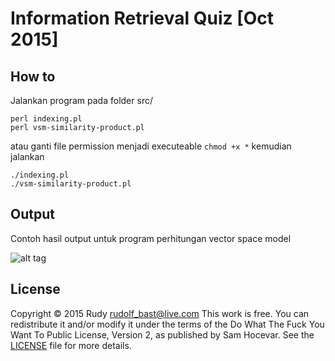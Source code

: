 # Information Retrieval Quiz [Oct 2015]

## How to

Jalankan program pada folder src/

```shell
perl indexing.pl
perl vsm-similarity-product.pl
```

atau ganti file permission menjadi executeable `chmod +x *` kemudian jalankan

```shell
./indexing.pl
./vsm-similarity-product.pl
```

## Output

Contoh hasil output untuk program perhitungan vector space model

![alt tag](https://github.com/rudbast/ir-quiz-uts-tf-idf/tree/gh-pages/img/vsm-output.png)

## License
Copyright © 2015 Rudy <rudolf_bast@live.com>
This work is free. You can redistribute it and/or modify it under the
terms of the Do What The Fuck You Want To Public License, Version 2,
as published by Sam Hocevar. See the [LICENSE](/LICENSE.md) file for more details.
